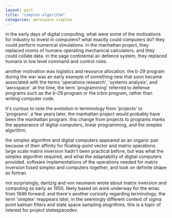 ```yaml
---
layout: post
title: "simplex algorithm"
categories: aerospace simplex
---
```

in the early days of digital computing, what were some of the motivations for industry to invest in computers? what exactly could computers do? they could perform numerical simulations. in the manhattan project, they replaced rooms of humans operating mechanical calculators. and they could collate data. in the sage continental air defence system, they replaced humans in low level command and control roles.

another motivation was logistics and resource allocation. the b-29 program during the war was an early example of something new that soon became associated with the terms 'operations research', 'systems analysis', and 'aerospace'. at the time, the term 'programming' referred to defense programs such as the b-29 program or the icbm program, rather than writing computer code.

it's curious to note the evolution in terminology from 'projects' to 'programs'. a few years later, the manhattan project would probably have been the manhattan program. this change from projects to programs marks the appearance of digital computers, linear programming, and the simplex algorithm. 

the simplex algorithm and digital computers appeared as an organic pair because of their affinity for floating-point vector and matrix operations. large scale matrix inversion hadn't been practical before, but was what the simplex algorithm required, and what the adaptability of digital computers provided. software implementations of the operations needed for matrix inversion fused simplex and computers together, and took on definite shape as fortran. 

not surprisingly, dantzig and von neumann wrote about matrix inversion and computing as early as 1950, likely based on work underway for the eniac from 1946 forward. and there's another curiosity regarding terminology. the term 'simplex' reappears later, in the seemingly different context of sigma point kalman filters and state space sampling alogrithms. this is a topic of interest for project statespacedev.
